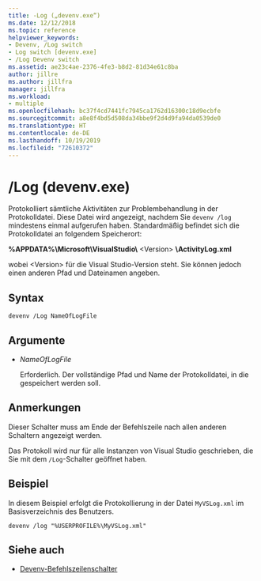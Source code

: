 ```yaml
---
title: -Log („devenv.exe“)
ms.date: 12/12/2018
ms.topic: reference
helpviewer_keywords:
- Devenv, /Log switch
- Log switch [devenv.exe]
- /Log Devenv switch
ms.assetid: ae23c4ae-2376-4fe3-b8d2-81d34e61c8ba
author: jillre
ms.author: jillfra
manager: jillfra
ms.workload:
- multiple
ms.openlocfilehash: bc37f4cd7441fc7945ca1762d16300c18d9ecbfe
ms.sourcegitcommit: a8e8f4bd5d508da34bbe9f2d4d9fa94da0539de0
ms.translationtype: HT
ms.contentlocale: de-DE
ms.lasthandoff: 10/19/2019
ms.locfileid: "72610372"
---
```

# <a name="log-devenvexe"></a>/Log (devenv.exe)

Protokolliert sämtliche Aktivitäten zur Problembehandlung in der Protokolldatei. Diese Datei wird angezeigt, nachdem Sie `devenv /log` mindestens einmal aufgerufen haben. Standardmäßig befindet sich die Protokolldatei an folgendem Speicherort:

**%APPDATA%\\Microsoft\\VisualStudio\\** \<Version\> **\\ActivityLog.xml**

wobei \<Version\> für die Visual Studio-Version steht. Sie können jedoch einen anderen Pfad und Dateinamen angeben.

## <a name="syntax"></a>Syntax

```shell
devenv /Log NameOfLogFile
```

## <a name="arguments"></a>Argumente

- *NameOfLogFile*

  Erforderlich. Der vollständige Pfad und Name der Protokolldatei, in die gespeichert werden soll.

## <a name="remarks"></a>Anmerkungen

Dieser Schalter muss am Ende der Befehlszeile nach allen anderen Schaltern angezeigt werden.

Das Protokoll wird nur für alle Instanzen von Visual Studio geschrieben, die Sie mit dem `/Log`-Schalter geöffnet haben.

## <a name="example"></a>Beispiel

In diesem Beispiel erfolgt die Protokollierung in der Datei `MyVSLog.xml` im Basisverzeichnis des Benutzers.

```shell
devenv /log "%USERPROFILE%\MyVSLog.xml"
```

## <a name="see-also"></a>Siehe auch

- [Devenv-Befehlszeilenschalter](../../ide/reference/devenv-command-line-switches.md)